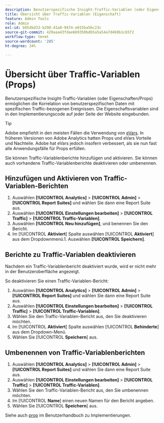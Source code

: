 ```yaml
---
description: Benutzerspezifische Insight-Traffic-Variablen (oder Eigenschaften/Props) ermöglichen die Korrelation von benutzerspezifischen Daten mit spezifischen Traffic-bezogenen Ereignissen. Die Eigenschaftsvariablen sind in den Implementierungscode auf jeder Seite der Website eingebunden.
title: Übersicht über Traffic-Variablen (Eigenschaft)
feature: Admin Tools
role: Admin
exl-id: b05dbd33-b298-41a0-9474-e015ba5bc23c
source-git-commit: 429aaa43fdae669350bdb5a5a54a7d4b9b1c65f2
workflow-type: tm+mt
source-wordcount: '285'
ht-degree: 34%

---
```


# Übersicht über Traffic-Variablen (Props)

Benutzerspezifische Insight-Traffic-Variablen (oder Eigenschaften/Props) ermöglichen die Korrelation von benutzerspezifischen Daten mit spezifischen Traffic-bezogenen Ereignissen. Die Eigenschaftsvariablen sind in den Implementierungscode auf jeder Seite der Website eingebunden.

>[!TIP]
>
>Adobe empfiehlt in den meisten Fällen die Verwendung von [eVars](/help/implement/vars/page-vars/evar.md). In früheren Versionen von Adobe Analytics hatten Props und eVars Vorteile und Nachteile. Adobe hat eVars jedoch insofern verbessert, als sie nun fast alle Anwendungsfälle für Props erfüllen.

Sie können Traffic-Variablenberichte hinzufügen und aktivieren. Sie können auch vorhandene Traffic-Variablenberichte deaktivieren oder umbenennen.

## Hinzufügen und Aktivieren von Traffic-Variablen-Berichten

1. Auswählen **[!UICONTROL Analytics]** > **[!UICONTROL Admin]** > **[!UICONTROL Report Suites]** und wählen Sie dann eine Report Suite aus.
1. Auswählen **[!UICONTROL Einstellungen bearbeiten]** > **[!UICONTROL Traffic]** > **[!UICONTROL Traffic-Variablen]**.
1. Auswählen **[!UICONTROL Neu hinzufügen]**, und benennen Sie den Bericht.
1. Im [!UICONTROL **Aktiviert**] Spalte auswählen [!UICONTROL **Aktiviert**] aus dem Dropdownmenü.1. Auswählen **[!UICONTROL Speichern]**.

## Berichte zu Traffic-Variablen deaktivieren

Nachdem ein Traffic-Variablenbericht deaktiviert wurde, wird er nicht mehr in der Benutzeroberfläche angezeigt.

So deaktivieren Sie einen Traffic-Variablen-Bericht:

1. Auswählen **[!UICONTROL Analytics]** > **[!UICONTROL Admin]** > **[!UICONTROL Report Suites]** und wählen Sie dann eine Report Suite aus.
1. Auswählen **[!UICONTROL Einstellungen bearbeiten]** > **[!UICONTROL Traffic]** > **[!UICONTROL Traffic-Variablen]**.
1. Wählen Sie den Traffic-Variablen-Bericht aus, den Sie deaktivieren möchten.
1. Im [!UICONTROL **Aktiviert**] Spalte auswählen [!UICONTROL **Behinderte**] aus dem Dropdown-Menü.
1. Wählen Sie [!UICONTROL **Speichern**] aus.

## Umbenennen von Traffic-Variablenberichten

1. Auswählen **[!UICONTROL Analytics]** > **[!UICONTROL Admin]** > **[!UICONTROL Report Suites]** und wählen Sie dann eine Report Suite aus.
1. Auswählen **[!UICONTROL Einstellungen bearbeiten]** > **[!UICONTROL Traffic]** > **[!UICONTROL Traffic-Variablen]**.
1. Wählen Sie den Traffic-Variablen-Bericht aus, den Sie umbenennen möchten.
1. Im [!UICONTROL **Name**] einen neuen Namen für den Bericht angeben.
1. Wählen Sie [!UICONTROL **Speichern**] aus.

Siehe auch [prop](/help/implement/vars/page-vars/prop.md) im Benutzerhandbuch zu Implementierungen.
